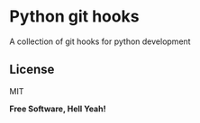 Python git hooks
=========

A collection of git hooks for python development



License
----

MIT


**Free Software, Hell Yeah!**

